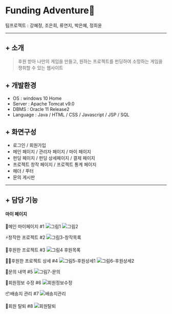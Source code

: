 Funding Adventure💫
====================
팀프로젝트 : 강혜정, 조은희, 류연지, 박은혜, 정희윤

--------------
## + 소개
> 후원 받아 나만의 게임을 만들고,
> 원하는 프로젝트를 펀딩하여 소망하는 게임을 쟁취할 수 있는 웹사이트

## + 개발환경
* OS : windows 10 Home
* Server : Apache Tomcat v9.0
* DBMS : Oracle 11 Release2
* Language : Java / HTML / CSS / Javascript / JSP / SQL

## + 화면구성
* 로그인 / 회원가입
* 메인 페이지 / 관리자 페이지 / 마이 페이지
* 펀딩 페이지 / 펀딩 상세페이지 / 결제 페이지
* 프로젝트 창작 페이지 / 프로젝트 통계 페이지
* 헤더 / 푸터
* 문의 게시판

------------
## + 담당 기능
#### 마이 페이지

🎃메인 마이페이지 #1
![그림1](https://user-images.githubusercontent.com/90167498/147258102-b7e216aa-36fa-4156-b68c-b3bd681957a2.png)
![그림2](https://user-images.githubusercontent.com/90167498/147258115-f920ceaa-c11b-47fc-b152-fc7301e50e7c.png)

⚡창작한 프로젝트 #2
![그림3-창작목록](https://user-images.githubusercontent.com/90167498/147258657-1172b5cb-6cfb-450f-b843-b307a5f89895.png)

🎈후원한 프로젝트 #3
![그림4 후원목록](https://user-images.githubusercontent.com/90167498/147258680-9b36dcdb-a91c-47ba-9686-c2464119f45c.png)

🎈🎈후원한 프로젝트 상세 #4
![그림5-후원상세1](https://user-images.githubusercontent.com/90167498/147258922-8a2c93cc-15fd-4b24-9969-543c1ed6baa4.png)
![그림6-후원상세2](https://user-images.githubusercontent.com/90167498/147258938-99b23157-bf21-4e88-9905-e47843af5182.png)

📜문의 내역 #5
![그림7-문의](https://user-images.githubusercontent.com/90167498/147259554-79cd1f50-dc07-4e13-8fa4-ea87826db5ac.PNG)
<p>
 
🎅회원정보 수정 #6
![회원정보수정](https://user-images.githubusercontent.com/90167498/147267709-2ef1683f-054e-4883-8815-417298674f59.gif)

📦배송지 관리 #7
![배송지관리](https://user-images.githubusercontent.com/90167498/147268545-6a4d47a1-9c74-448d-995f-bc2f47902e0c.gif)

💎회원 탈퇴 #8
![회원탈퇴](https://user-images.githubusercontent.com/90167498/147269074-b7ecb182-58cf-412d-9397-5b3857025fed.gif)

